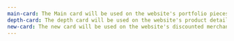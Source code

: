 ```yaml
---
main-card: The Main card will be used on the website's portfolio pieces. The pieces image must be square to avoid cropping and overflow issues. They should contain an image, title, and subtitle about the piece.
depth-card: The depth card will be used on the website's product detail page. The product's image must be square to avoid cropping and overflow issues. It has no hover state and should not have any infringing text or visuals on top.
new-card: The new card will be used on the website's discounted merchandise. The product's image must be square to avoid cropping and overflow issues. They should contain an image, product details regular price and sale price.
---
```

